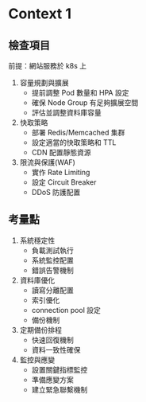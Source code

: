 # Context 1
##  檢查項目
前提：網站服務於 k8s 上

1. 容量規劃與擴展
    - 提前調整 Pod 數量和 HPA 設定
    - 確保 Node Group 有足夠擴展空間
    - 評估並調整資料庫容量
2. 快取策略
    - 部署 Redis/Memcached 集群
    - 設定適當的快取策略和 TTL
    - CDN 配置靜態資源
3. 限流與保護(WAF)
    - 實作 Rate Limiting
    - 設定 Circuit Breaker
    - DDoS 防護配置

## 考量點
1. 系統穩定性
    - 負載測試執行
    - 系統監控配置
    - 錯誤告警機制
2. 資料庫優化
    - 讀寫分離配置
    - 索引優化
    - connection pool 設定
    - 備份機制
3. 定期備份排程
    - 快速回復機制
    - 資料一致性確保
4. 監控與應變
    - 設置關鍵指標監控
    - 準備應變方案
    - 建立緊急聯繫機制